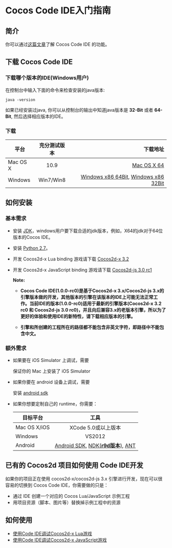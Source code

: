 Cocos Code IDE入门指南
=========================

简介
----------
你可以通过[这篇文章](../zh.md)了解 Cocos Code IDE 的功能。

下载 Cocos Code IDE
----------
### 下载哪个版本的IDE(Windows用户)
在控制台中输入下面的命令来检查安装的java版本:

`java -version`

如果已经安装过java, 你可以从控制台的输出中知道java版本是 **32-Bit** 或者 **64-Bit**, 然后选择相应版本的IDE。

### 下载

| 平台        | 充分测试版本 | 下载地址 |
| ----------- |:--------------:| ----------------------:|
| Mac OS X      | 10.9 		| [Mac OS X 64][mac ide link] 
| Windows       | Win7/Win8     | [Windows x86 64Bit][windows ide 64 link], [Windows x86 32Bit][windows ide 32 link]|

如何安装
------------

### 基本需求

+ 安装 [JDK][JDK link]，windows用户要下载合适的jdk版本，例如，X64的jdk对于64位版本的Cocos IDE。
+ 安装 [Python 2.7][Python link]。
+ 开发 Cocos2d-x Lua binding 游戏请下载 [Cocos2d-x 3.2][engine download link]
+ 开发 Cocos2d-x JavaScript binding 游戏请下载 [Cocos2d-js 3.0 rc1][engine download link]

	**Note:**
	+ **Cocos Code IDE(1.0.0-rc0)是基于Cocos2d-x 3.x/Cocos2d-js 3.x的引擎版本做的开发，其他版本的引擎在该版本的IDE上可能无法正常工作。当前IDE的版本(1.0.0-rc0)适用于最新的引擎版本(Cocos2d-x 3.2 rc0 和 Cocos2d-js 3.0 rc0)，并且向后兼容3.x的老版本引擎，所以为了更好的体验和使用IDE的新特性，请下载相应版本的引擎。**
	
	+ **引擎和所创建的工程所在的路径都不能包含非英文字符，即路径中不能包含中文。**
	
### 额外需求

* 如果要在 iOS Simulator 上调试，需要

    保证你的 Mac 上安装了 iOS Simulator

* 如果你要在 android 设备上调试，需要

    安装 [android sdk][Android SDK link]

* 如果你想要定制自己的 runtime，你需要：

	| 目标平台      | 工具 |
	| ------------- |:----------------------------:|
	| Mac OS X/iOS      | XCode 5.0或以上版本 		|
	| Windows       | VS2012 |
	| Android       | [Android SDK][Android SDK link], [NDK(**r9d版本**)][NDK link], [ANT][ANT link] |
	
已有的 Cocos2d 项目如何使用 Code IDE开发
----------

如果你的项目正在使用 cocos2d-x/cocos2d-js 3.x 引擎进行开发，现在可以很容易的切换到 Cocos Code IDE，你需要做的只是：

* 通过 IDE 创建一个对应的 Cocos Lua/JavaScript 示例工程
* 用项目资源（脚本、图片等）替换掉示例工程中的资源

如何使用
----------

+ [使用Code IDE调试Cocos2d-x Lua游戏](../debug-lua/zh.md)
+ [使用Code IDE调试Cocos2d-x JavaScript游戏](../debug-js/zh.md)

[JDK link]: http://www.oracle.com/technetwork/java/javase/downloads/index.html
[Android SDK link]: https://developer.android.com/sdk/index.html?hl=sk
[NDK link]: https://developer.android.com/tools/sdk/ndk/
[ANT link]: http://ant.apache.org/
[Python link]: http://www.python.org/download
[engine download link]: http://www.cocos2d-x.org/download
[mac ide link]: http://www.cocos2d-x.org/filedown/cocos-code-ide-mac64-1.0.0-rc0.dmg
[windows ide 64 link]: http://www.cocos2d-x.org/filedown/cocos-code-ide-win64-1.0.0-rc0.zip
[windows ide 32 link]: http://www.cocos2d-x.org/filedown/cocos-code-ide-win32-1.0.0-rc0.zip
